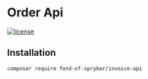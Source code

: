 # Order Api

[![license](https://img.shields.io/github/license/fond-of/spryker-invoice-api.svg)](https://packagist.org/packages/fond-of-spryker/invoice-api)

## Installation

```
composer require fond-of-spryker/invoice-api
```
